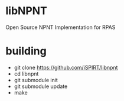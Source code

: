 # libNPNT
Open Source NPNT Implementation for RPAS

# building
* git clone https://github.com/iSPIRT/libnpnt
* cd libnpnt
* git submodule init
* git submodule update
* make
